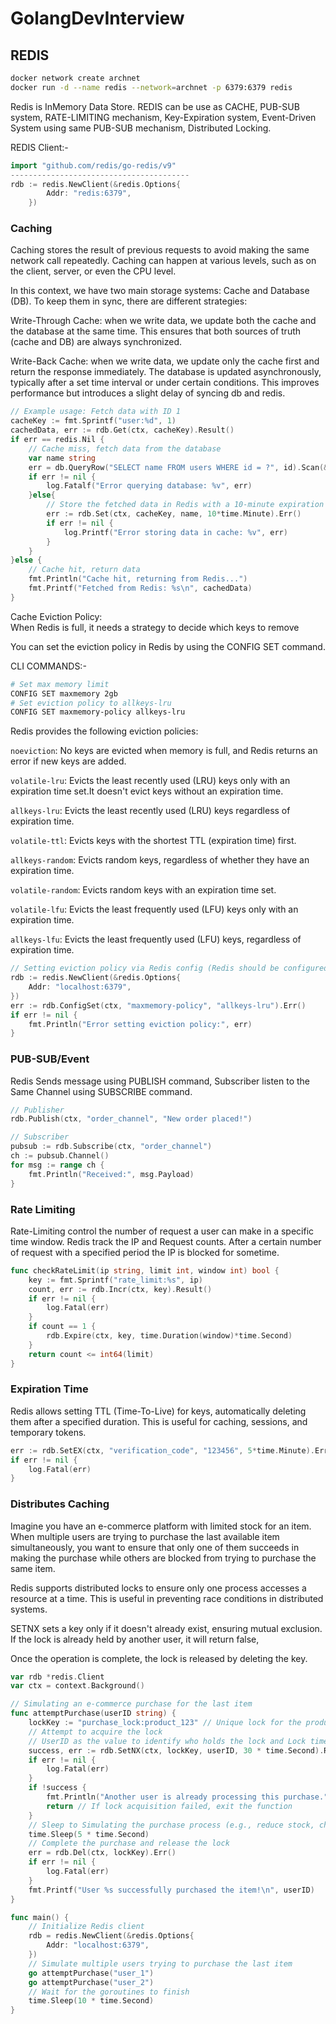 # GolangDevInterview

## REDIS

```bash
docker network create archnet
docker run -d --name redis --network=archnet -p 6379:6379 redis
```

Redis is InMemory Data Store. REDIS can be use as CACHE, PUB-SUB system, RATE-LIMITING mechanism, Key-Expiration system, Event-Driven System using same PUB-SUB mechanism, Distributed Locking.

REDIS Client:-
```go
import "github.com/redis/go-redis/v9"
----------------------------------------
rdb := redis.NewClient(&redis.Options{
		Addr: "redis:6379",
	})
```
### Caching
Caching stores the result of previous requests to avoid making the same network call repeatedly. Caching can happen at various levels, such as on the client, server, or even the CPU level.

In this context, we have two main storage systems: Cache and Database (DB). To keep them in sync, there are different strategies:

Write-Through Cache: when we write data, we update both the cache and the database at the same time. This ensures that both sources of truth (cache and DB) are always synchronized.

Write-Back Cache: when we write data, we update only the cache first and return the response immediately. The database is updated asynchronously, typically after a set time interval or under certain conditions. This improves performance but introduces a slight delay of syncing db and redis.

```go
// Example usage: Fetch data with ID 1
cacheKey := fmt.Sprintf("user:%d", 1)
cachedData, err := rdb.Get(ctx, cacheKey).Result()
if err == redis.Nil {
    // Cache miss, fetch data from the database
    var name string
    err = db.QueryRow("SELECT name FROM users WHERE id = ?", id).Scan(&name)
    if err != nil {
        log.Fatalf("Error querying database: %v", err)
    }else{
        // Store the fetched data in Redis with a 10-minute expiration
        err := rdb.Set(ctx, cacheKey, name, 10*time.Minute).Err()
        if err != nil {
			log.Printf("Error storing data in cache: %v", err)
		}
    }
}else {
	// Cache hit, return data
	fmt.Println("Cache hit, returning from Redis...")
	fmt.Printf("Fetched from Redis: %s\n", cachedData)
}
```

Cache Eviction Policy:  
When Redis is full, it needs a strategy to decide which keys to remove

You can set the eviction policy in Redis by using the CONFIG SET command.

CLI COMMANDS:-
```bash
# Set max memory limit
CONFIG SET maxmemory 2gb
# Set eviction policy to allkeys-lru
CONFIG SET maxmemory-policy allkeys-lru
```

Redis provides the following eviction policies:

`noeviction`: No keys are evicted when memory is full, and Redis returns an error if new keys are added.

`volatile-lru`: Evicts the least recently used (LRU) keys only with an expiration time set.It doesn't evict keys without an expiration time.

`allkeys-lru`: Evicts the least recently used (LRU) keys regardless of expiration time.

`volatile-ttl`: Evicts keys with the shortest TTL (expiration time) first.

`allkeys-random`: Evicts random keys, regardless of whether they have an expiration time.

`volatile-random`: Evicts random keys with an expiration time set.

`volatile-lfu`: Evicts the least frequently used (LFU) keys only with an expiration time.

`allkeys-lfu`: Evicts the least frequently used (LFU) keys, regardless of expiration time.

```go
// Setting eviction policy via Redis config (Redis should be configured with maxmemory-policy)
rdb := redis.NewClient(&redis.Options{
    Addr: "localhost:6379",
})
err := rdb.ConfigSet(ctx, "maxmemory-policy", "allkeys-lru").Err()
if err != nil {
    fmt.Println("Error setting eviction policy:", err)
}
```
### PUB-SUB/Event
Redis Sends message using PUBLISH command, Subscriber listen to the Same Channel using SUBSCRIBE command.

```go
// Publisher
rdb.Publish(ctx, "order_channel", "New order placed!")
```
```go
// Subscriber
pubsub := rdb.Subscribe(ctx, "order_channel")
ch := pubsub.Channel()
for msg := range ch {
    fmt.Println("Received:", msg.Payload)
}
```
### Rate Limiting
Rate-Limiting control the number of request a user can make in a specific time window.
Redis track the IP and Request counts. After a certain number of request with a specified period the IP is blocked for sometime.

```go
func checkRateLimit(ip string, limit int, window int) bool {
    key := fmt.Sprintf("rate_limit:%s", ip)
    count, err := rdb.Incr(ctx, key).Result()
    if err != nil {
        log.Fatal(err)
    }
    if count == 1 {
        rdb.Expire(ctx, key, time.Duration(window)*time.Second)
    }
    return count <= int64(limit)
}
```
### Expiration Time
Redis allows setting TTL (Time-To-Live) for keys, automatically deleting them after a specified duration. This is useful for caching, sessions, and temporary tokens.

```go
err := rdb.SetEX(ctx, "verification_code", "123456", 5*time.Minute).Err()
if err != nil {
    log.Fatal(err)
}
```
### Distributes Caching
Imagine you have an e-commerce platform with limited stock for an item. When multiple users are trying to purchase the last available item simultaneously, you want to ensure that only one of them succeeds in making the purchase while others are blocked from trying to purchase the same item.

Redis supports distributed locks to ensure only one process accesses a resource at a time. This is useful in preventing race conditions in distributed systems.

SETNX sets a key only if it doesn't already exist, ensuring mutual exclusion. If the lock is already held by another user, it will return false,

Once the operation is complete, the lock is released by deleting the key.

```go
var rdb *redis.Client
var ctx = context.Background()

// Simulating an e-commerce purchase for the last item
func attemptPurchase(userID string) {
    lockKey := "purchase_lock:product_123" // Unique lock for the product
    // Attempt to acquire the lock
    // UserID as the value to identify who holds the lock and Lock timeout to avoid deadlock
    success, err := rdb.SetNX(ctx, lockKey, userID, 30 * time.Second).Result() 
    if err != nil {
        log.Fatal(err)
    }
    if !success {
        fmt.Println("Another user is already processing this purchase.")
        return // If lock acquisition failed, exit the function
    }
    // Sleep to Simulating the purchase process (e.g., reduce stock, charge payment)
    time.Sleep(5 * time.Second) 
    // Complete the purchase and release the lock
    err = rdb.Del(ctx, lockKey).Err()
    if err != nil {
        log.Fatal(err)
    }
    fmt.Printf("User %s successfully purchased the item!\n", userID)
}

func main() {
    // Initialize Redis client
    rdb = redis.NewClient(&redis.Options{
        Addr: "localhost:6379", 
    })
    // Simulate multiple users trying to purchase the last item
    go attemptPurchase("user_1")
    go attemptPurchase("user_2")
    // Wait for the goroutines to finish
    time.Sleep(10 * time.Second)
}
```


